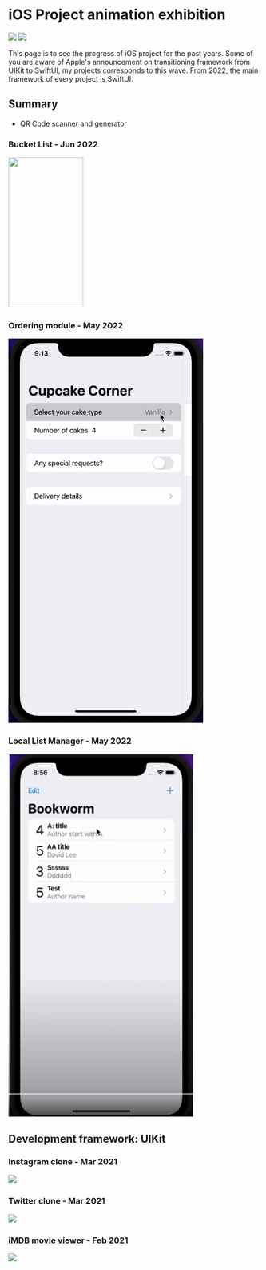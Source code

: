 # iOS Project animation exhibition

<p>
    <img src="https://img.shields.io/badge/iOS-13.0+-blue.svg" />
    <img src="https://img.shields.io/badge/Swift-5.1-ff69b4.svg" />
</p>

This page is to see the progress of iOS project for the past years. Some of you are aware of Apple's announcement on transitioning framework from UIKit to SwiftUI, my projects corresponds to this wave. From 2022, the main framework of every project is SwiftUI.

## Summary
- QR Code scanner and generator


### Bucket List - Jun 2022
<img src='https://github.com/davidseungjin/BucketList/blob/main/mapkit.gif' width="150" height="300">

### Ordering module - May 2022
<img src='https://github.com/davidseungjin/CupcakeCorner/blob/main/cubcake.gif' />

### Local List Manager - May 2022
<img src='https://github.com/davidseungjin/BookWorm/blob/main/bookworm_pjt.gif' />
</div>
  
## Development framework: UIKit
<div>
  
### Instagram clone - Mar 2021
<img src='https://github.com/davidseungjin/Parstagram3/blob/main/Parstagram3-ver2.gif' />

### Twitter clone - Mar 2021
<img src='https://github.com/davidseungjin/twitterpart1and2/blob/master/HW4_1.gif' />

### iMDB movie viewer - Feb 2021
<img src='https://github.com/davidseungjin/dMovie/blob/main/ezgif.com-gif-maker.gif' />
</div>
